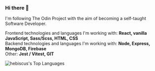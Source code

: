 ### Hi there 👋

I'm following The Odin Project with the aim of becoming a self-taught Software Developer.

Frontend technologies and languages I'm working with: **React, vanilla JavaScript, Sass/Scss, HTML, CSS** <br>
Backend technologies and languages I'm working with: **Node, Express, MongoDB, Firebase** <br>
Other: **Jest / Vitest, GIT**

![hebiscus's Top Languages](https://github-readme-stats.vercel.app/api/top-langs/?username=hebiscus&theme=default&show_icons=true&hide_border=false&layout=compact)
